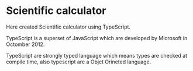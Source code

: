 # Scientific calculator

Here created Scientific calculator using TypeScript.

TypeScript is a superset of JavaScript which are developed by Microsoft in Octomber 2012.

TypeScript are strongly typed language which means types are checked at compile time, also typescript are a Objct Orineted language.